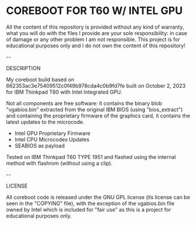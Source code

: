 # COREBOOT FOR T60 W/ INTEL GPU

All the content of this repository is provided without any kind of warranty, what you will do with the files I provide are your sole responsibility: in case of damage or any other problem I am not responsible. This project is for educational purposes only and I do not own the content of this repository!

--

DESCRIPTION

My coreboot build based on 662353ac3e75409512c0f49b978cda4c0b9fd7fe built on October 2, 2023 for IBM Thinkpad T60 with Intel Integrated GPU.

Not all components are free software: it contains the binary blob "vgabios.bin" extracted from the original IBM BIOS (using "bios_extract") and containing the proprietary firmware of the graphics card, it contains the latest updates to the microcode.

- Intel GPU Proprietary Firmware
- Intel CPU Microcodes Updates
- SEABIOS as payload

Tested on IBM Thinkpad T60 TYPE 1951 and flashed using the internal method with flashrom (without using a clip).

--

LICENSE

All coreboot code is released under the GNU GPL license (its license can be seen in the "COPYING" file), with the exception of the vgabios.bin file owned by Intel which is included for "fair use" as this is a project for educational purposes only.
